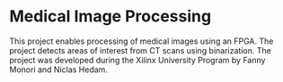 # Medical Image Processing
This project enables processing of medical images using an FPGA. The project detects areas of interest from CT scans using binarization.
The project was developed during the Xilinx University Program by Fanny Monori and Niclas Hedam.
